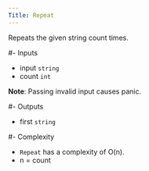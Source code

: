 ```yaml
---
Title: Repeat
---
```


Repeats the given string count times.

#- Inputs
- input `string`
- count `int`

**Note**: Passing invalid input causes panic.

#- Outputs
- first `string`

#- Complexity
- `Repeat` has a complexity of O(n).
- n = count

